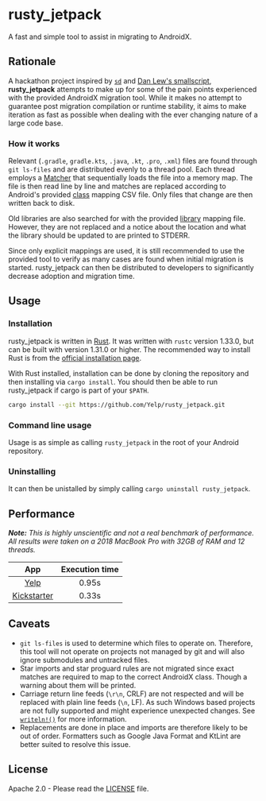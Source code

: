 rusty_jetpack
=============

A fast and simple tool to assist in migrating to AndroidX.

## Rationale

A hackathon project inspired by [`sd`](https://github.com/chmln/sd) and [Dan
Lew's smallscript](https://gist.github.com/dlew/5db1b780896bbc6f542e7c00a11db6a0),
**rusty_jetpack** attempts to make up for some of the pain points experienced
with the provided AndroidX migration tool. While it makes no attempt to
guarantee post migration compilation or runtime stability, it aims to make
iteration as fast as possible when dealing with the ever changing nature of a
large code base.

### How it works

Relevant (`.gradle`, `gradle.kts`, `.java`, `.kt`, `.pro`, `.xml`) files are
found through `git ls-files` and are distributed evenly to a thread pool. Each
thread employs a [Matcher](src/matcher.rs) that sequentially loads the file
into a memory map.  The file is then read line by line and matches are replaced
according to Android's provided
[class](https://developer.android.com/topic/libraries/support-library/downloads/androidx-class-mapping.csv)
mapping CSV file. Only files that change are then written back to disk.

Old libraries are also searched for with the provided
[library](https://developer.android.com/topic/libraries/support-library/downloads/androidx-artifact-mapping.csv)
mapping file. However, they are not replaced and a notice about the location
and what the library should be updated to are printed to STDERR.

Since only explicit mappings are used, it is still recommended to use the
provided tool to verify as many cases are found when initial migration is
started. rusty_jetpack can then be distributed to developers to significantly
decrease adoption and migration time.

## Usage
### Installation

rusty_jetpack is written in [Rust](https://www.rust-lang.org/). It was written
with `rustc` version 1.33.0, but can be built with version 1.31.0 or higher.
The recommended way to install Rust is from the [official installation page](https://www.rust-lang.org/tools/install).

With Rust installed, installation can be done by cloning the repository and
then installing via `cargo install`. You should then be able to run
rusty_jetpack if cargo is part of your `$PATH`.
```sh
cargo install --git https://github.com/Yelp/rusty_jetpack.git
```

### Command line usage

Usage is as simple as calling `rusty_jetpack` in the root of your Android repository.

### Uninstalling

It can then be unistalled by simply calling `cargo uninstall rusty_jetpack`.

## Performance
_**Note:** This is highly unscientific and not a real benchmark of
performance. All results were taken on a 2018 MacBook Pro with 32GB of RAM and
12 threads._

| App | Execution time |
|:------------:|:----------------------:|
| [Yelp](https://play.google.com/store/apps/details?id=com.yelp.android) | 0.95s |
| [Kickstarter](https://github.com/kickstarter/android-oss) | 0.33s |

## Caveats

* `git ls-files` is used to determine which files to operate on. Therefore,
this tool will not operate on projects not managed by git and will also ignore
submodules and untracked files.
* Star imports and star proguard rules are not migrated since exact matches are
required to map to the correct AndroidX class. Though a warning about them will
be printed.
* Carriage return line feeds (`\r\n`, CRLF) are not respected and will be
replaced with plain line feeds (`\n`, LF). As such Windows based projects are
not fully supported and might experience unexpected changes. See
[`writeln!()`](https://doc.rust-lang.org/std/macro.writeln.html) for more
information.
* Replacements are done in place and imports are therefore likely to be out of
order. Formatters such as Google Java Format and KtLint are better suited to
resolve this issue.

## License

Apache 2.0 - Please read the [LICENSE](LICENSE) file.
